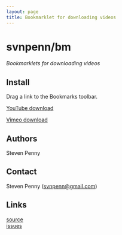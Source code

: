 ```yaml
---
layout: page
title: Bookmarklet for downloading videos
---
```


# svnpenn/bm
*Bookmarklets for downloading videos* 

## Install
Drag a link to the Bookmarks toolbar.

[YouTube download][y]

[Vimeo download][v]

## Authors
Steven Penny

## Contact
Steven Penny (svnpenn@gmail.com)

## Links
[source](http://github.com/svnpenn/bm)  
[issues](http://github.com/svnpenn/bm/issues)  

[y]:javascript:(function(){document.body.appendChild(document.createElement('script')).src='http://svnpenn.github.com/bm/yt.js'})()
[v]:javascript:(function(){document.body.appendChild(document.createElement('script')).src='http://svnpenn.github.com/bm/vimeo.js'})()